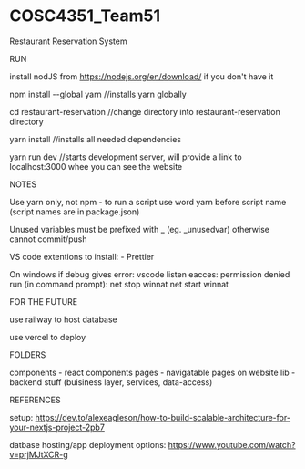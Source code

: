# COSC4351_Team51
Restaurant Reservation System

RUN

install nodJS from https://nodejs.org/en/download/ if you don't have it

npm install --global yarn
//installs yarn globally

cd restaurant-reservation
//change directory into restaurant-reservation directory

yarn install
//installs all needed dependencies

yarn run dev
//starts development server, will provide a link to localhost:3000 whee you can see the website


NOTES

Use yarn only, not npm
    - to run a script use word yarn before script name (script names are in package.json)

Unused variables must be prefixed with _ (eg. _unusedvar) otherwise cannot commit/push

VS code extentions to install:
    - Prettier

On windows if debug gives error: vscode listen eacces: permission denied run (in command prompt):
	net stop winnat
	net start winnat


FOR THE FUTURE

use railway to host database

use vercel to deploy

FOLDERS

components - react components
pages - navigatable pages on website
lib - backend stuff (buisiness layer, services, data-access)


REFERENCES

setup: https://dev.to/alexeagleson/how-to-build-scalable-architecture-for-your-nextjs-project-2pb7

datbase hosting/app deployment options: https://www.youtube.com/watch?v=prjMJtXCR-g

